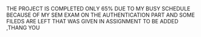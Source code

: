 THE PROJECT IS COMPLETED ONLY 65% DUE TO MY BUSY SCHEDULE BECAUSE OF MY SEM EXAM ON THE AUTHENTICATION PART AND SOME FILEDS ARE LEFT THAT WAS GIVEN IN ASSIGNMENT TO BE ADDED ,THANG YOU
